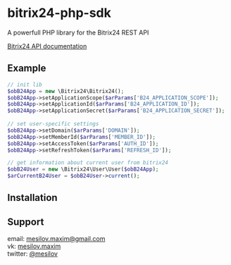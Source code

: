 bitrix24-php-sdk
================

A powerfull PHP library for the Bitrix24 REST API

[Bitrix24 API documentation](http://dev.1c-bitrix.ru/rest_help/)
## Example ##
``` php
// init lib
$obB24App = new \Bitrix24\Bitrix24();
$obB24App->setApplicationScope($arParams['B24_APPLICATION_SCOPE']);
$obB24App->setApplicationId($arParams['B24_APPLICATION_ID']);
$obB24App->setApplicationSecret($arParams['B24_APPLICATION_SECRET']);
 
// set user-specific settings
$obB24App->setDomain($arParams['DOMAIN']);
$obB24App->setMemberId($arParams['MEMBER_ID']);
$obB24App->setAccessToken($arParams['AUTH_ID']);
$obB24App->setRefreshToken($arParams['REFRESH_ID']);

// get information about current user from bitrix24
$obB24User = new \Bitrix24\User\User($obB24App);
$arCurrentB24User = $obB24User->current();
```
## Installation ##
## Support ##
email: <mesilov.maxim@gmail.com>  
vk: [mesilov.maxim](https://vk.com/mesilov.maxim)  
twitter: [@mesilov](https://twitter.com/mesilov)
